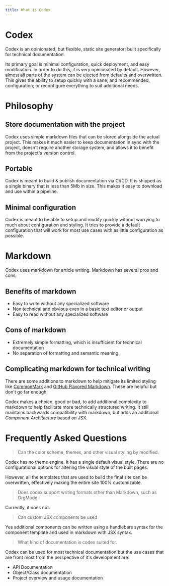 ```yaml
---
title: What is Codex
---
```


# Codex

Codex is an opinionated, but flexible, static site generator; built 
specifically for technical documentation.

Its primary goal is minimal configuration, quick deployment, and easy 
modification. In order to do this, it is very opinionated by default. However,
almost all parts of the system can be ejected from defaults and overwritten. 
This gives the ability to setup quickly with a sane, and recommended, 
configuration; or reconfigure everything to suit additional needs.   

# Philosophy 

## Store documentation with the project 

Codex uses simple markdown files that can be stored alongside the actual 
project. This makes it much easier to keep documentation in sync with the 
project, doesn't require another storage system, and allows it to benefit from 
the project's version control.

## Portable

Codex is meant to build & publish documentation via CI/CD. It is shipped as a 
single binary that is less than 5Mb in size. This makes it easy to download and 
use within a pipeline.

## Minimal configuration

Codex is meant to be able to setup and modify quickly without worrying to much
about configuration and styling. It tries to provide a default configuration 
that will work for most use cases with as little configuration as possible.

# Markdown

Codex uses markdown for article writing. Markdown has several pros and cons:

## Benefits of markdown
- Easy to write without any specialized software
- Non technical and obvious even in a basic text editor or output
- Easy to read without any specialized software

## Cons of markdown
- Extremely simple formatting, which is insufficient for technical 
documentation
- No separation of formatting and semantic meaning.

## Complicating markdown for technical writing

There are some additions to markdown to help mitigate its limited styling like
[CommonMark](https://commonmark.org/) and [GitHub Flavored Markdown](https://github.github.com/gfm/). These are helpful but don't go far 
enough.

Codex makes a choice, good or bad, to add additional complexity to markdown to
help facilitate more technically structured writing. It still maintains 
backwards compatibility with markdown, but adds an additional 
_Component Architecture_ based on JSX.

# Frequently Asked Questions

> Can the color scheme, themes, and other visual styling by modified.

Codex has no theme engine. It has a single default visual style. There are no 
configurational options for altering the visual style of the built pages.

However, all the templates that are used to build the final site can be 
overwritten, effectively making the entire site 100% customizable.

> Does codex support writing formats other than Markdown, such as OrgMode

Currently, it does not.

> Can custom JSX components be used 

Yes additional components can be written using a handlebars syntax for the 
component template and used in markdown with JSX syntax.

> What kind of documentation is codex suited for.  

Codex can be used for most technical documentation but the use cases that are 
front most from the perspective of it's development are:

- API Documentation
- Object/Class documentation
- Project overview and usage documentation
 

